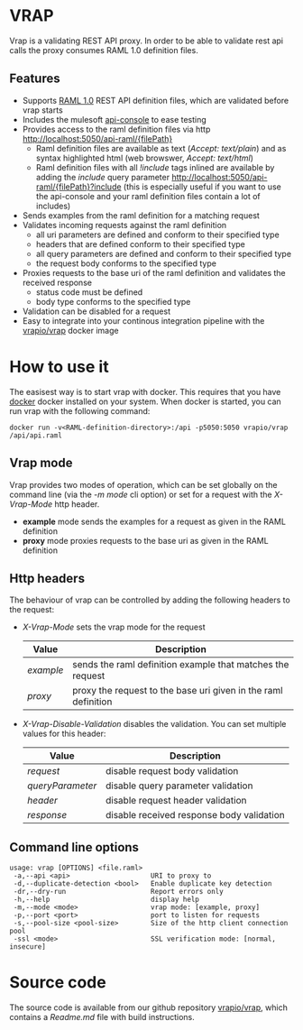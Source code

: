 # VRAP

Vrap is a validating REST API proxy. In order to be able to validate rest api calls the proxy consumes RAML 1.0 definition files.

## Features

- Supports [RAML 1.0](http://www.raml.org) REST API definition files, which are validated before vrap starts 
- Includes the mulesoft [api-console](https://github.com/mulesoft/api-console) to ease testing
- Provides access to the raml definition files via http [http://localhost:5050/api-raml/{filePath}](http://localhost:5050/api-raml/)
    - Raml definition files are available as text (*Accept: text/plain*) and as syntax highlighted html (web browswer, *Accept: text/html*)
    - Raml definition files with all *!include* tags inlined are available by adding the *include* query parameter [http://localhost:5050/api-raml/{filePath}?include](http://localhost:5050/api-raml/1?include) (this is especially useful if you want to use the api-console and your raml definition files contain a lot of includes)
- Sends examples from the raml definition for a matching request 
- Validates incoming requests against the raml definition
    - all uri parameters are defined and conform to their specified type 
    - headers that are defined conform to their specified type
    - all query parameters are defined and conform to their specified type
    - the request body conforms to the specified type
- Proxies requests to the base uri of the raml definition and validates the received response
    - status code must be defined
    - body type conforms to the specified type
- Validation can be disabled for a request
- Easy to integrate into your continous integration pipeline with the [vrapio/vrap](https://hub.docker.com/r/vrapio/vrap/) docker image

# How to use it

The easisest way is to start vrap with docker. This requires that you have [docker](https://www.docker.com/) docker installed on your system. When docker is started, you can run vrap with the following command:

```
docker run -v<RAML-definition-directory>:/api -p5050:5050 vrapio/vrap /api/api.raml 
```

## Vrap mode

Vrap provides two modes of operation, which can be set globally on the command line (via the *-m mode* cli option) or set for a request with the *X-Vrap-Mode* http header.
 
- **example** mode sends the examples for a request as given in the RAML definition
- **proxy** mode proxies requests to the base uri as given in the RAML definition
    
## Http headers

The behaviour of vrap can be controlled by adding the following headers to the request:

- *X-Vrap-Mode* sets the vrap mode for the request

	Value    | Description
	---------|--------
	*example*| sends the raml definition example that matches the request
	*proxy*  | proxy the request to the base uri given in the raml definition

- *X-Vrap-Disable-Validation* disables the validation. You can set multiple values for this header:

	Value           | Description
	----------------|--------
	*request*       | disable request body validation
	*queryParameter*| disable query parameter validation
	*header*        | disable request header validation
	*response*      | disable received response body validation


## Command line options

```
usage: vrap [OPTIONS] <file.raml>
 -a,--api <api>                    URI to proxy to
 -d,--duplicate-detection <bool>   Enable duplicate key detection
 -dr,--dry-run                     Report errors only
 -h,--help                         display help
 -m,--mode <mode>                  vrap mode: [example, proxy]
 -p,--port <port>                  port to listen for requests
 -s,--pool-size <pool-size>        Size of the http client connection pool
 -ssl <mode>                       SSL verification mode: [normal, insecure]
```

# Source code

The source code is available from our github repository [vrapio/vrap](https://github.com/vrapio/vrap/), which contains a *Readme.md* file with build instructions.
	
